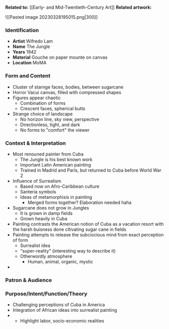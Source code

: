 **Related to:** [[Early- and Mid-Twentieth-Century Art]]
**Related artwork:** 

![[Pasted image 20230328195015.png|300]]

### Identification
- **Artist** Wifredo Lam
- **Name** The Jungle
- **Years** 1942
- **Material** Gouche on paper mounte on canvas
- **Location** MoMA

### Form and Content
- Cluster of starnge faces, bodies, between sugarcane
- Horror Vacui canvas, filled with compressed shapes
- Figures appear chaotic
	- Combination of forms
	- Crescent faces, spherical butts
- Strange choice of landscape
	- No horizon line, sky view, perspective
	- Directionless, tight, and dark
	- No forms to "comfort" the viewer

### Context & Interpretation
- Most renouned painter from Cuba
	- The Jungle is his best known work
	- Important Latin American painting
	- Trained in Madrid and Paris, but returned to Cuba before World War 2
- Influence of Surrealism
	- Based now on Afro-Caribbean culture
	- Santeria symbols
	- Ideas of metamorphisis in painting
		- Merged forms together? Elaboration needed haha
- Sugarcane does not grow in Jungles
	- It is grown in damp fields
	- Grown heavily in Cuba
- Painting contrasts the American notion of Cuba as a vacation resort with the harsh buisness done cltivating sugar cane in fields
- Painting attempts to release the subciocious mind from exact perception of form
	- Surrealist idea
	- "super-reality" (interesting way to describe it)
	- Otherwordly atmosphere
		- Human, animal, organic, mystic
- 

### Patron & Audience


### Purpose/Intent/Function/Theory
- Challenging perceptions of Cuba in America
- Integration of African ideas into surrealist painting
- -   Highlight labor, socio-economic realities